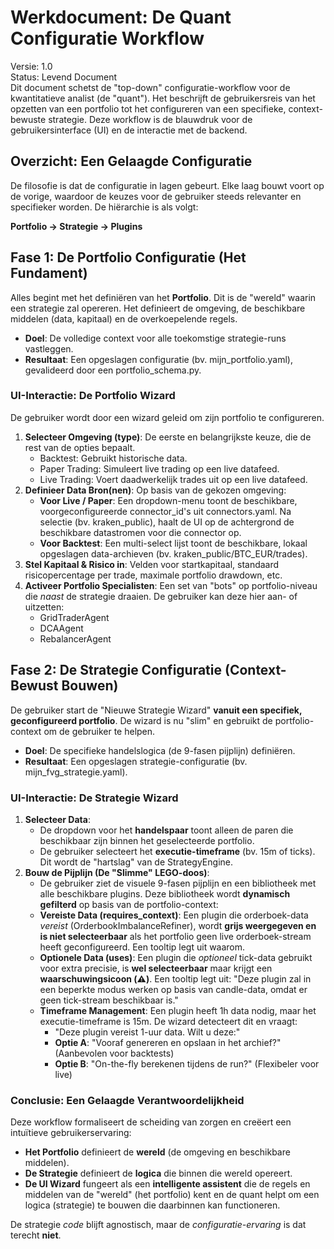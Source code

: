 # **Werkdocument: De Quant Configuratie Workflow**

Versie: 1.0  
Status: Levend Document  
Dit document schetst de "top-down" configuratie-workflow voor de kwantitatieve analist (de "quant"). Het beschrijft de gebruikersreis van het opzetten van een portfolio tot het configureren van een specifieke, context-bewuste strategie. Deze workflow is de blauwdruk voor de gebruikersinterface (UI) en de interactie met de backend.

## **Overzicht: Een Gelaagde Configuratie**

De filosofie is dat de configuratie in lagen gebeurt. Elke laag bouwt voort op de vorige, waardoor de keuzes voor de gebruiker steeds relevanter en specifieker worden. De hiërarchie is als volgt:

**Portfolio → Strategie → Plugins**

## **Fase 1: De Portfolio Configuratie (Het Fundament)**

Alles begint met het definiëren van het **Portfolio**. Dit is de "wereld" waarin een strategie zal opereren. Het definieert de omgeving, de beschikbare middelen (data, kapitaal) en de overkoepelende regels.

* **Doel**: De volledige context voor alle toekomstige strategie-runs vastleggen.  
* **Resultaat**: Een opgeslagen configuratie (bv. mijn\_portfolio.yaml), gevalideerd door een portfolio\_schema.py.

### **UI-Interactie: De Portfolio Wizard**

De gebruiker wordt door een wizard geleid om zijn portfolio te configureren.

1. **Selecteer Omgeving (type)**: De eerste en belangrijkste keuze, die de rest van de opties bepaalt.  
   * Backtest: Gebruikt historische data.  
   * Paper Trading: Simuleert live trading op een live datafeed.  
   * Live Trading: Voert daadwerkelijk trades uit op een live datafeed.  
2. **Definieer Data Bron(nen)**: Op basis van de gekozen omgeving:  
   * **Voor Live / Paper**: Een dropdown-menu toont de beschikbare, voorgeconfigureerde connector\_id's uit connectors.yaml. Na selectie (bv. kraken\_public), haalt de UI op de achtergrond de beschikbare datastromen voor die connector op.  
   * **Voor Backtest**: Een multi-select lijst toont de beschikbare, lokaal opgeslagen data-archieven (bv. kraken\_public/BTC\_EUR/trades).  
3. **Stel Kapitaal & Risico in**: Velden voor startkapitaal, standaard risicopercentage per trade, maximale portfolio drawdown, etc.  
4. **Activeer Portfolio Specialisten**: Een set van "bots" op portfolio-niveau die *naast* de strategie draaien. De gebruiker kan deze hier aan- of uitzetten:  
   * GridTraderAgent  
   * DCAAgent  
   * RebalancerAgent

## **Fase 2: De Strategie Configuratie (Context-Bewust Bouwen)**

De gebruiker start de "Nieuwe Strategie Wizard" **vanuit een specifiek, geconfigureerd portfolio**. De wizard is nu "slim" en gebruikt de portfolio-context om de gebruiker te helpen.

* **Doel**: De specifieke handelslogica (de 9-fasen pijplijn) definiëren.  
* **Resultaat**: Een opgeslagen strategie-configuratie (bv. mijn\_fvg\_strategie.yaml).

### **UI-Interactie: De Strategie Wizard**

1. **Selecteer Data**:  
   * De dropdown voor het **handelspaar** toont alleen de paren die beschikbaar zijn binnen het geselecteerde portfolio.  
   * De gebruiker selecteert het **executie-timeframe** (bv. 15m of ticks). Dit wordt de "hartslag" van de StrategyEngine.  
2. **Bouw de Pijplijn (De "Slimme" LEGO-doos)**:  
   * De gebruiker ziet de visuele 9-fasen pijplijn en een bibliotheek met alle beschikbare plugins. Deze bibliotheek wordt **dynamisch gefilterd** op basis van de portfolio-context:  
   * **Vereiste Data (requires\_context)**: Een plugin die orderboek-data *vereist* (OrderbookImbalanceRefiner), wordt **grijs weergegeven en is niet selecteerbaar** als het portfolio geen live orderboek-stream heeft geconfigureerd. Een tooltip legt uit waarom.  
   * **Optionele Data (uses)**: Een plugin die *optioneel* tick-data gebruikt voor extra precisie, is **wel selecteerbaar** maar krijgt een **waarschuwingsicoon (⚠️)**. Een tooltip legt uit: "Deze plugin zal in een beperkte modus werken op basis van candle-data, omdat er geen tick-stream beschikbaar is."  
   * **Timeframe Management**: Een plugin heeft 1h data nodig, maar het executie-timeframe is 15m. De wizard detecteert dit en vraagt:  
     * "Deze plugin vereist 1-uur data. Wilt u deze:"  
     * **Optie A**: "Vooraf genereren en opslaan in het archief?" (Aanbevolen voor backtests)  
     * **Optie B**: "On-the-fly berekenen tijdens de run?" (Flexibeler voor live)

### **Conclusie: Een Gelaagde Verantwoordelijkheid**

Deze workflow formaliseert de scheiding van zorgen en creëert een intuïtieve gebruikerservaring:

* **Het Portfolio** definieert de **wereld** (de omgeving en beschikbare middelen).  
* **De Strategie** definieert de **logica** die binnen die wereld opereert.  
* **De UI Wizard** fungeert als een **intelligente assistent** die de regels en middelen van de "wereld" (het portfolio) kent en de quant helpt om een logica (strategie) te bouwen die daarbinnen kan functioneren.

De strategie *code* blijft agnostisch, maar de *configuratie-ervaring* is dat terecht **niet**.